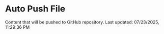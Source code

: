 # Auto Push File

Content that will be pushed to GitHub repository.
Last updated: 07/23/2025, 11:29:36 PM
